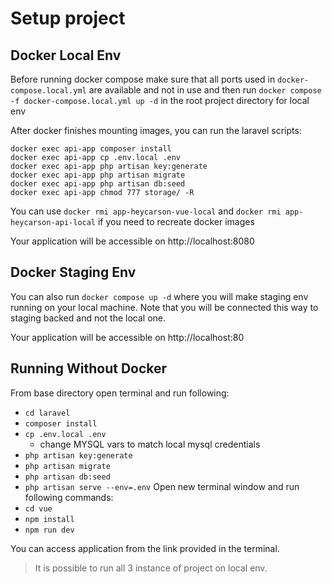 # Setup project

## Docker Local Env

Before running docker compose make sure that all ports used in 
`docker-compose.local.yml` 
are available and not in use and then run 
`docker compose -f docker-compose.local.yml up -d` 
in the root project directory for local env


After docker finishes mounting images, you can run the laravel scripts:
```
docker exec api-app composer install
docker exec api-app cp .env.local .env
docker exec api-app php artisan key:generate
docker exec api-app php artisan migrate
docker exec api-app php artisan db:seed
docker exec api-app chmod 777 storage/ -R
```

You can use 
`docker rmi app-heycarson-vue-local` 
and 
`docker rmi app-heycarson-api-local` 
if you need to recreate docker images

Your application will be accessible on http://localhost:8080

## Docker Staging Env

You can also run 
`docker compose up -d` 
where you will make staging env running on your local machine. 
Note that you will be connected this way to staging backed and not the local one.

Your application will be accessible on http://localhost:80
## Running Without Docker

From base directory open terminal and run following:
- `cd laravel`
- `composer install`
- `cp .env.local .env` 
  - change MYSQL vars to match local mysql credentials
- `php artisan key:generate`
- `php artisan migrate`
- `php artisan db:seed`
- `php artisan serve --env=.env`
Open new terminal window and run following commands:
- `cd vue`
- `npm install`
- `npm run dev`

You can access application from the link provided in the terminal.

> It is possible to run all 3 instance of project on local env.